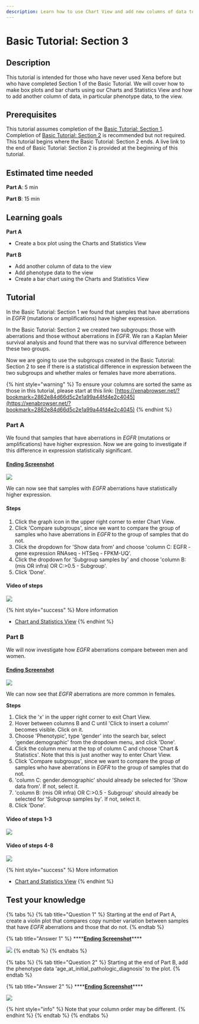 ```yaml
---
description: Learn how to use Chart View and add new columns of data to a view
---
```


# Basic Tutorial: Section 3

## Description

This tutorial is intended for those who have never used Xena before but who have completed Section 1 of the Basic Tutorial. We will cover how to make box plots and bar charts using our Charts and Statistics View and how to add another column of data, in particular phenotype data, to the view.

## Prerequisites

This tutorial assumes completion of the [Basic Tutorial: Section 1](basic-tutorial-section-1.md). Completion of [Basic Tutorial: Section 2](basic-tutorial-section-2.md) is recommended but not required. This tutorial begins where the Basic Tutorial: Section 2 ends. A live link to the end of Basic Tutorial: Section 2 is provided at the beginning of this tutorial.

## Estimated time needed

**Part A**: 5 min

**Part B**: 15 min

## Learning goals

**Part A**

* Create a box plot using the Charts and Statistics View

**Part B**

* Add another column of data to the view
* Add phenotype data to the view
* Create a bar chart using the Charts and Statistics View

## Tutorial

In the Basic Tutorial: Section 1 we found that samples that have aberrations in _EGFR_ \(mutations or amplifications\) have higher expression.

In the Basic Tutorial: Section 2 we created two subgroups: those with aberrations and those without aberrations in _EGFR_. We ran a Kaplan Meier survival analysis and found that there was no survival difference between these two groups.

Now we are going to use the subgroups created in the Basic Tutorial: Section 2 to see if there is a statistical difference in expression between the two subgroups and whether males or females have more aberrations.

{% hint style="warning" %}
To ensure your columns are sorted the same as those in this tutorial, please start at this link: [https://xenabrowser.net/?bookmark=2862e84d66d5c2e1a99a44fd4e2c4045](https://xenabrowser.net/?bookmark=2862e84d66d5c2e1a99a44fd4e2c4045)
{% endhint %}

### Part A

We found that samples that have aberrations in _EGFR_ \(mutations or amplifications\) have higher expression. Now we are going to investigate if this difference in expression statistically significant.

#### [Ending Screenshot](https://xenabrowser.net/?bookmark=dc05bbdcf590f7df4506fbcd721f60b5)

![](../.gitbook/assets/screen-shot-2021-01-13-at-11.43.35-am.png)

We can now see that samples with _EGFR_ aberrations have statistically higher expression.

#### Steps

1. Click the graph icon in the upper right corner to enter Chart View.
2. Click 'Compare subgroups', since we want to compare the group of samples who have aberrations in _EGFR_ to the group of samples that do not.
3. Click the dropdown for 'Show data from' and choose 'column C: EGFR - gene expression RNAseq - HTSeq - FPKM-UQ'.
4. Click the dropdown for 'Subgroup samples by' and choose 'column B: \(mis OR infra\) OR C:&gt;0.5 - Subgroup'.
5. Click 'Done'. 

#### Video of steps

![](../.gitbook/assets/makeboxplot.gif)

{% hint style="success" %}
More information

* [Chart and Statistics View](../overview-of-features/chart-view.md)
{% endhint %}

### Part B

We will now investigate how _EGFR_ aberrations compare between men and women.

#### [Ending Screenshot](https://xenabrowser.net/?bookmark=8ac908b928e0332e8dfa3e306488d543)

![](../.gitbook/assets/screen-shot-2021-01-13-at-12.01.47-pm.png)

We can now see that _EGFR_ aberrations are more common in females.

**Steps**

1. Click the 'x' in the upper right corner to exit Chart View.
2. Hover between columns B and C until 'Click to insert a column' becomes visible. Click on it.
3. Choose 'Phenotypic', type 'gender' into the search bar, select 'gender.demographic' from the dropdown menu, and click 'Done'.
4. Click the column menu at the top of column C and choose 'Chart & Statistics'. Note that this is just another way to enter Chart View.
5. Click 'Compare subgroups', since we want to compare the group of samples who have aberrations in _EGFR_ to the group of samples that do not.
6. 'column C: gender.demographic' should already be selected for  'Show data from'. If not, select it.
7. 'column B: \(mis OR infra\) OR C:&gt;0.5 - Subgroup' should already be selected for 'Subgroup samples by'. If not, select it.
8. Click 'Done'. 

#### Video of steps 1-3

![](../.gitbook/assets/addgender.gif)

#### Video of steps 4-8

![](../.gitbook/assets/barchart.gif)

{% hint style="success" %}
More information

* [Chart and Statistics View](../overview-of-features/chart-view.md)
{% endhint %}

## Test your knowledge

{% tabs %}
{% tab title="Question 1" %}
Starting at the end of Part A, create a violin plot that compares copy number variation between samples that have _EGFR_ aberrations and those that do not.
{% endtab %}

{% tab title="Answer 1" %}
\*\*\*\*[**Ending Screenshot**](https://xenabrowser.net/?bookmark=07b189f18423721b05c23fe4a1f0b0aa)\*\*\*\*

![](../.gitbook/assets/screen-shot-2021-01-13-at-2.20.27-pm.png)
{% endtab %}
{% endtabs %}

{% tabs %}
{% tab title="Question 2" %}
Starting at the end of Part B, add the phenotype data 'age\_at\_initial\_pathologic\_diagnosis' to the plot.
{% endtab %}

{% tab title="Answer 2" %}
\*\*\*\*[**Ending Screenshot**](https://xenabrowser.net/?bookmark=e3a364e74e74a9dbeb7f23b8c286456e)\*\*\*\*

![](../.gitbook/assets/screen-shot-2021-01-13-at-2.17.07-pm.png)

{% hint style="info" %}
Note that your column order may be different.
{% endhint %}
{% endtab %}
{% endtabs %}

